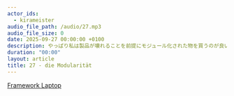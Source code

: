 ```yaml
---
actor_ids:
  - kirameister
audio_file_path: /audio/27.mp3
audio_file_size: 0
date: 2025-09-27 00:00:00 +0100
description: やっぱり私は製品が壊れることを前提にモジュール化された物を買うのが良いな、と思った話をしました。
duration: "00:00"
layout: article
title: 27 - die Modularität
---
```


[Framework Laptop](https://frame.work/de/en)

